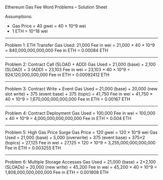 
Ethereum Gas Fee Word Problems – Solution Sheet

Assumptions:
- Gas Price = 40 gwei = 40 × 10^9 wei
- 1 ETH = 10^18 wei

-----------------------------------------------------
Problem 1: ETH Transfer
Gas Used: 21,000
Fee in wei = 21,000 × 40 × 10^9 = 840,000,000,000,000
Fee in ETH = 0.00084 ETH

-----------------------------------------------------
Problem 2: Contract Call (SLOAD + ADD)
Gas Used = 21,000 (base) + 2,100 (SLOAD) + 3 (ADD) = 23,103
Fee in wei = 23,103 × 40 × 10^9 = 924,120,000,000,000
Fee in ETH = 0.00092412 ETH

-----------------------------------------------------
Problem 3: Contract Write + Event
Gas Used = 21,000 (base) + 20,000 (new slot write) + 375 (event base) + 375 (topic) = 41,750
Fee in wei = 41,750 × 40 × 10^9 = 1,670,000,000,000,000
Fee in ETH = 0.00167 ETH

-----------------------------------------------------
Problem 4: Contract Deployment
Gas Used = 100,000
Fee in wei = 100,000 × 40 × 10^9 = 4,000,000,000,000,000
Fee in ETH = 0.004 ETH

-----------------------------------------------------
Problem 5: High Gas Price Surge
Gas Price = 120 gwei = 120 × 10^9 wei
Gas Used = 21,000 (base) + 5,000 (overwrite) + 375 (event base) + 375×2 (topics) = 27,125
Fee in wei = 27,125 × 120 × 10^9 = 3,255,000,000,000,000
Fee in ETH = 0.003255 ETH

-----------------------------------------------------
Problem 6: Multiple Storage Accesses
Gas Used = 21,000 (base) + 2×2,100 (SLOADs) + 20,000 (new write) = 45,200
Fee in wei = 45,200 × 40 × 10^9 = 1,808,000,000,000,000
Fee in ETH = 0.001808 ETH
